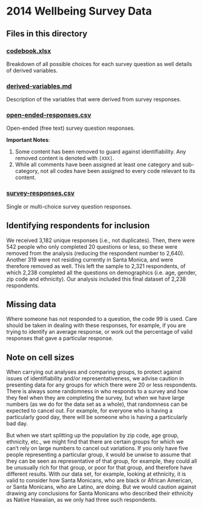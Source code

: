 # 2014 Wellbeing Survey Data

## Files in this directory

### [codebook.xlsx](codebook.xlsx)

Breakdown of all possible choices for each survey question as well details of derived variables.

### [derived-variables.md](derived-variables.md)

Description of the variables that were derived from survey responses.

### [open-ended-responses.csv](open-ended-responses.csv)

Open-ended (free text) survey question responses.

**Important Notes**:

1. Some content has been removed to guard against identifiability. Any removed content is denoted with `[XXX]`.
2. While all comments have been assigned at least one category and sub-category, not all codes have been assigned to every code relevant to its content.

### [survey-responses.csv](survey-responses.csv)

Single or multi-choice survey question responses.

## Identifying respondents for inclusion

We received 3,182 unique responses (i.e., not duplicates). Then, there were 542 people who only completed 20 questions or less, so these were removed from the analysis (reducing the respondent number to 2,640). Another 319 were not residing currently in Santa Monica, and were therefore removed as well. This left the sample to 2,321 respondents, of which 2,238 completed all the questions on demographics (i.e. age, gender, zip code and ethnicity). Our analysis included this final dataset of 2,238 respondents.

## Missing data

Where someone has not responded to a question, the code 99 is used. Care should be taken in dealing with these responses, for example, if you are trying to identify an average response, or work out the percentage of valid responses that gave a particular response.

## Note on cell sizes

When carrying out analyses and comparing groups, to protect against issues of identifiability and/or representativeness, we advise caution in presenting data for any groups for which there were 20 or less respondents. There is always some randomness in who responds to a survey and how they feel when they are completing the survey, but when we have large numbers (as we do for the data set as a whole), that randomness can be expected to cancel out. For example, for everyone who is having a particularly good day, there will be someone who is having a particularly bad day. 

But when we start splitting up the population by zip code, age group, ethnicity, etc., we might find that there are certain groups for which we can’t rely on large numbers to cancel out variations. If you only have five people representing a particular group, it would be unwise to assume that they can be seen as representative of that group, for example, they could all be unusually rich for that group, or poor for that group, and therefore have different results. With our data set, for example, looking at ethnicity, it is valid to consider how Santa Monicans, who are black or African American, or Santa Monicans, who are Latino, are doing. But we would caution against drawing any conclusions for Santa Monicans who described their ethnicity as Native Hawaiian, as we only had three such respondents.

